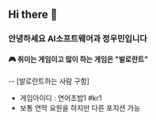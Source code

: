 ## Hi there 👋

### 안녕하세요 AI소프트웨어과 정우민입니다

#### 🎮 취미는 게임이고 많이 하는 게임은 "발로란트"
-- [발로란트하는 사람 구함]
- 게임아이디 : 연어초밥1 #kr1 
- 보통 연막 요원을 하지만 다른 포지션 가능
